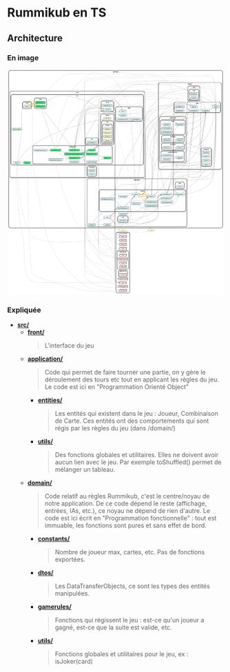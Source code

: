 # Rummikub en TS

## Architecture

### En image

<img src="https://raw.githubusercontent.com/MatthieuMarchand/rummikub/main/dependency-graph.svg"/>

### Expliquée

- [**src/**](packages)
  - [**front/**](packages/front)
    > L'interface du jeu
  - [**application/**](packages/application)
    > Code qui permet de faire tourner une partie, on y gère le déroulement des tours etc tout en applicant les règles du jeu.
    > Le code est ici en "Programmation Orienté Object"
    - [**entities/**](packages/application/entities)
      > Les entités qui existent dans le jeu : Joueur, Combinaison de Carte. Ces entités ont des comportements qui sont régis par les règles du jeu (dans /domain/)
    - [**utils/**](packages/application/utils)
      > Des fonctions globales et utilitaires. Elles ne doivent avoir aucun lien avec le jeu. Par exemple toShuffled() permet de mélanger un tableau.
  - [**domain/**](packages/domain)
    > Code relatif au règles Rummikub, c'est le centre/noyau de notre application.
    > De ce code dépend le reste (affichage, entrées, IAs, etc.), ce noyau ne dépend de rien d'autre.
    > Le code est ici écrit en "Programmation fonctionnelle" : tout est immuable, les fonctions sont pures et sans effet de bord.
    - [**constants/**](packages/domain/constants)
      > Nombre de joueur max, cartes, etc. Pas de fonctions exportées.
    - [**dtos/**](packages/domain/dots)
      > Les DataTransferObjects, ce sont les types des entités manipulées.
    - [**gamerules/**](packages/domain/gamerules)
      > Fonctions qui régissent le jeu : est-ce qu'un joueur a gagné, est-ce que la suite est valide, etc.
    - [**utils/**](packages/domain/utils)
      > Fonctions globales et utilitaires pour le jeu, ex : isJoker(card)
